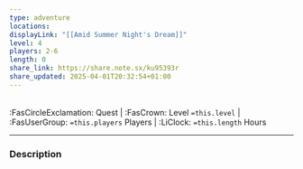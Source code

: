```yaml
---
type: adventure
locations: 
displayLink: "[[Amid Summer Night's Dream]]"
level: 4
players: 2-6
length: 0
share_link: https://share.note.sx/ku95393r
share_updated: 2025-04-01T20:32:54+01:00
---
```

###### 
<span class="sub2"> :FasCircleExclamation: Quest | :FasCrown: Level `=this.level` |  :FasUserGroup: `=this.players` Players | :LiClock: `=this.length` Hours </span>

---

### Description
